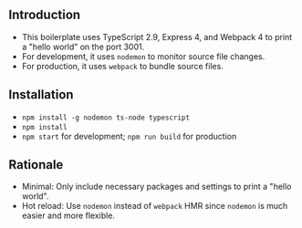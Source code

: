 ## Introduction

- This boilerplate uses TypeScript 2.9, Express 4, and Webpack 4
  to print a "hello world" on the port 3001.
- For development, it uses `nodemon` to monitor source file changes.
- For production, it uses `webpack` to bundle source files.

## Installation

- `npm install -g nodemon ts-node typescript`
- `npm install`
- `npm start` for development; `npm run build` for production

## Rationale

- Minimal: Only include necessary packages and settings to print a "hello world".
- Hot reload: Use `nodemon` instead of `webpack` HMR since `nodemon` is much easier and more flexible.
